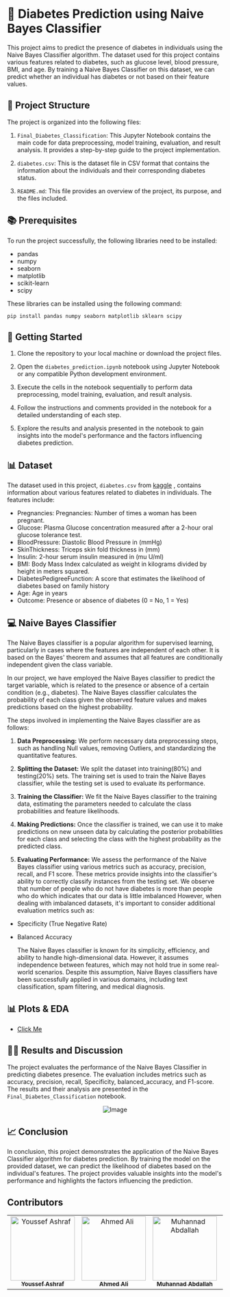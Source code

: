 # 💊 Diabetes Prediction using Naive Bayes Classifier

This project aims to predict the presence of diabetes in individuals using the Naive Bayes Classifier algorithm. The dataset used for this project contains various features related to diabetes, such as glucose level, blood pressure, BMI, and age. By training a Naive Bayes Classifier on this dataset, we can predict whether an individual has diabetes or not based on their feature values.

## 📁 Project Structure

The project is organized into the following files:

1. `Final_Diabetes_Classification`: This Jupyter Notebook contains the main code for data preprocessing, model training, evaluation, and result analysis. It provides a step-by-step guide to the project implementation.

2. `diabetes.csv`: This is the dataset file in CSV format that contains the information about the individuals and their corresponding diabetes status.

3. `README.md`: This file provides an overview of the project, its purpose, and the files included.

## 📚 Prerequisites

To run the project successfully, the following libraries need to be installed:

- pandas
- numpy
- seaborn
- matplotlib
- scikit-learn
- scipy

These libraries can be installed using the following command:

```
pip install pandas numpy seaborn matplotlib sklearn scipy

```

## 📝 Getting Started

1. Clone the repository to your local machine or download the project files.

2. Open the `diabetes_prediction.ipynb` notebook using Jupyter Notebook or any compatible Python development environment.

3. Execute the cells in the notebook sequentially to perform data preprocessing, model training, evaluation, and result analysis.

4. Follow the instructions and comments provided in the notebook for a detailed understanding of each step.

5. Explore the results and analysis presented in the notebook to gain insights into the model's performance and the factors influencing diabetes prediction.

## 📊 Dataset

The dataset used in this project, `diabetes.csv` from [kaggle](https://www.kaggle.com/datasets/uciml/pima-indians-diabetes-database) , contains information about various features related to diabetes in individuals. The features include:

- Pregnancies: Pregnancies: Number of times a woman has been pregnant.
- Glucose: Plasma Glucose concentration measured after a 2-hour oral glucose tolerance test.
- BloodPressure: Diastolic Blood Pressure in (mmHg)
- SkinThickness: Triceps skin fold thickness in (mm)
- Insulin: 2-hour serum insulin measured in (mu U/ml)
- BMI: Body Mass Index calculated as weight in kilograms divided by height in meters squared.
- DiabetesPedigreeFunction: A score that estimates the likelihood of diabetes based on family history
- Age: Age in years
- Outcome: Presence or absence of diabetes (0 = No, 1 = Yes)

## 💻 Naive Bayes Classifier

The Naive Bayes classifier is a popular algorithm for supervised learning, particularly in cases where the features are independent of each other. It is based on the Bayes' theorem and assumes that all features are conditionally independent given the class variable.

In our project, we have employed the Naive Bayes classifier to predict the target variable, which is related to the presence or absence of a certain condition (e.g., diabetes). The Naive Bayes classifier calculates the probability of each class given the observed feature values and makes predictions based on the highest probability.

The steps involved in implementing the Naive Bayes classifier are as follows:

1. **Data Preprocessing:** We perform necessary data preprocessing steps, such as handling Null values, removing Outliers, and standardizing the quantitative features.

2. **Splitting the Dataset:** We split the dataset into training(80%) and testing(20%) sets. The training set is used to train the Naive Bayes classifier, while the testing set is used to evaluate its performance.

3. **Training the Classifier:** We fit the Naive Bayes classifier to the training data, estimating the parameters needed to calculate the class probabilities and feature likelihoods.

4. **Making Predictions:** Once the classifier is trained, we can use it to make predictions on new unseen data by calculating the posterior probabilities for each class and selecting the class with the highest probability as the predicted class.

5. **Evaluating Performance:** We assess the performance of the Naive Bayes classifier using various metrics such as accuracy, precision, recall, and F1 score. These metrics provide insights into the classifier's ability to correctly classify instances from the testing set.
   We observe that number of people who do not have diabetes is more than people who do which indicates that our data is little imbalanced
   However, when dealing with imbalanced datasets, it's important to consider additional evaluation metrics such as:

- Specificity (True Negative Rate)
- Balanced Accuracy

  The Naive Bayes classifier is known for its simplicity, efficiency, and ability to handle high-dimensional data. However, it assumes independence between features, which may not hold true in some real-world scenarios. Despite this assumption, Naive Bayes classifiers have been successfully applied in various domains, including text classification, spam filtering, and medical diagnosis.

## 📊 Plots & EDA

- [Click Me](https://github.com/Youssef-Ashraf71/Diabetes-Classifier/tree/main/plots)

## 🧾🔎 Results and Discussion

The project evaluates the performance of the Naive Bayes Classifier in predicting diabetes presence. The evaluation includes metrics such as accuracy, precision, recall, Specificity, balanced_accuracy, and F1-score. The results and their analysis are presented in the `Final_Diabetes_Classification` notebook.


<p align="center">
  <img src="https://github.com/Youssef-Ashraf71/Diabetes-Classifier/assets/83988379/3921b296-15d6-4f6c-8a1f-c9040a2b11b2" alt="Image" />
</p>

## 📈 Conclusion

In conclusion, this project demonstrates the application of the Naive Bayes Classifier algorithm for diabetes prediction. By training the model on the provided dataset, we can predict the likelihood of diabetes based on the individual's features. The project provides valuable insights into the model's performance and highlights the factors influencing the prediction.

## Contributors
<table>
  <tr>
    <td align="center">
    <a href="https://github.com/Youssef-Ashraf71" target="_black">
    <img src="https://avatars.githubusercontent.com/u/83988379?v=4" width="150px;" alt="Youssef Ashraf"/>
    <br />
    <sub><b>Youssef Ashraf</b></sub></a>
    </td>
    <td align="center">
    <a href="https://github.com/ahmedalii3" target="_black">
    <img src="https://avatars.githubusercontent.com/u/110257687?v=4" width="150px;" alt="Ahmed Ali"/>
    <br />
    <sub><b>Ahmed Ali</b></sub></a>
    </td>
    <td align="center">
    <a href="https://github.com/Muhannad159" target="_black">
    <img src="https://avatars.githubusercontent.com/u/104541242?v=4" width="150px;" alt="Muhannad Abdallah"/>
    <br />
    <sub><b>Muhannad Abdallah</b></sub></a>
    </td>
    <td align="center">
    <a href="https://github.com/heshamtamer" target="_black">
    <img src="https://avatars.githubusercontent.com/u/100705845?v=4" width="150px;" alt="Hesham Tamer"/>
    <br />
    <sub><b>Hesham Tamer</b></sub></a>
    </td>
    <td align="center">
    <a href="https://github.com/AliBadran716" target="_black">
    <img src="https://avatars.githubusercontent.com/u/102072821?v=4" width="150px;" alt="Ali Sherif "/>
    <br />
    <sub><b>Ali Sherif </b></sub></a>
    </td>
      </tr>
 </table>
